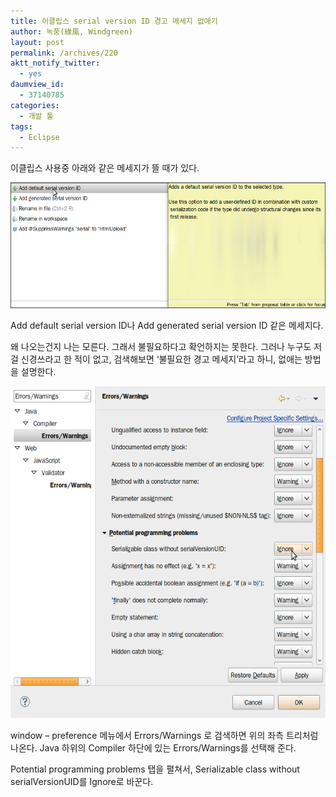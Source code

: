 ```yaml
---
title: 이클립스 serial version ID 경고 메세지 없애기
author: 녹풍(綠風, Windgreen)
layout: post
permalink: /archives/220
aktt_notify_twitter:
  - yes
daumview_id:
  - 37140785
categories:
  - 개발 툴
tags:
  - Eclipse
---
```

이클립스 사용중 아래와 같은 메세지가 뜰 때가 있다.

<img src="/uploads/legacy/old-images/1/cfile25.uf.114AEB474D4BC8812F0FF4.png" class="aligncenter" width="580" height="201" alt="" />

Add default serial version ID나 Add generated serial version ID 같은 메세지다.

왜 나오는건지 나는 모른다. 그래서 불필요하다고 확언하지는 못한다. 그러나 누구도 저걸 신경쓰라고 한 적이 없고, 검색해보면 &#8216;불필요한 경고 메세지&#8217;라고 하니, 없애는 방법을 설명한다.

<img src="/uploads/legacy/old-images/1/cfile29.uf.135489474D4BC8821F8DCE.png" class="aligncenter" width="580" height="531" alt="" />

window &#8211; preference 메뉴에서 Errors/Warnings 로 검색하면 위의 좌측 트리처럼 나온다. Java 하위의 Compiler 하단에 있는 Errors/Warnings를 선택해 준다.

Potential programming problems 탭을 펼쳐서, Serializable class without serialVersionUID를 Ignore로 바꾼다.